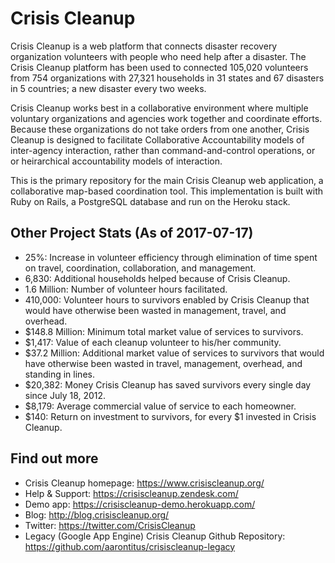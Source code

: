 Crisis Cleanup
==============

Crisis Cleanup is a web platform that connects disaster recovery organization volunteers with people who need help after a disaster. The Crisis Cleanup platform has been used to connected 105,020 volunteers from 754 organizations with 27,321 households in 31 states and 67 disasters in 5 countries; a new disaster every two weeks.

Crisis Cleanup works best in a collaborative environment where multiple voluntary organizations and agencies work together and coordinate efforts. Because these organizations do not take orders from one another, Crisis Cleanup is designed to facilitate Collaborative Accountability models of inter-agency interaction, rather than command-and-control operations, or or heirarchical accountability models of interaction. 

This is the primary repository for the main Crisis Cleanup web application, a collaborative map-based coordination tool. This implementation is built with Ruby on Rails, a PostgreSQL database and run on the Heroku stack.

Other Project Stats (As of 2017-07-17)
-------------

 - 25%: Increase in volunteer efficiency through elimination of time spent on travel, coordination, collaboration, and management.
 - 6,830: Additional households helped because of Crisis Cleanup.
 - 1.6 Million: Number of volunteer hours facilitated.
 - 410,000: Volunteer hours to survivors enabled by Crisis Cleanup that would have otherwise been wasted in management, travel, and overhead.
 - $148.8 Million: Minimum total market value of services to survivors.
 - $1,417: Value of each cleanup volunteer to his/her community.
 - $37.2 Million: Additional market value of services to survivors that would have otherwise been wasted in travel, management, overhead, and standing in lines.
 - $20,382: Money Crisis Cleanup has saved survivors every single day since July 18, 2012.
 - $8,179: Average commercial value of service to each homeowner.
 - $140: Return on investment to survivors, for every $1 invested in Crisis Cleanup.

Find out more
-------------

 - Crisis Cleanup homepage: https://www.crisiscleanup.org/
 - Help & Support: https://crisiscleanup.zendesk.com/
 - Demo app: https://crisiscleanup-demo.herokuapp.com/
 - Blog: http://blog.crisiscleanup.org/
 - Twitter: https://twitter.com/CrisisCleanup
 - Legacy (Google App Engine) Crisis Cleanup Github Repository: https://github.com/aarontitus/crisiscleanup-legacy